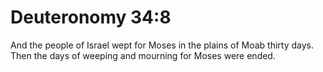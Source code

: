 # Deuteronomy 34:8

And the people of Israel wept for Moses in the plains of Moab thirty days. Then the days of weeping and mourning for Moses were ended.
